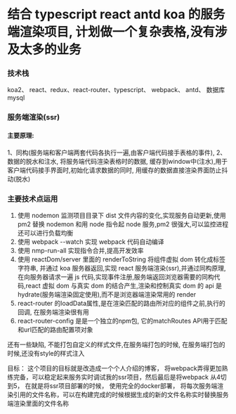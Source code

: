 # 结合 typescript react antd koa 的服务端渲染项目, 计划做一个复杂表格,没有涉及太多的业务

### 技术栈

koa2、 react、redux、react-router、typescript、 webpack、 antd、 数据库 mysql


### 服务端渲染(ssr)

#### 主要原理:

1、同构(服务端和客户端两套代码各执行一遍,由客户端代码接手表格的事件),
2、数据的脱水和注水, 将服务端代码渲染表格时的数据, 缓存到window中(注水),用于客户端代码接手界面时,初始化请求数据的同时, 用缓存的数据直接渲染界面防止抖动(脱水)

### 主要技术点运用

1. 使用 nodemon 监测项目目录下 dist 文件内容的变化,实现服务自动更新,使用 pm2 替换 nodemon 和用 node 指令起 node 服务,pm2 很强大,可以监控进程还可以进行负载均衡
2. 使用 webpack --watch 实现 webpack 代码自动编译
3. 使用 nmp-run-all 实现指令合并,提高开发效率
4. 使用 reactDom/server 里面的 renderToString 将组件虚拟 dom 转化成标签字符串, 并通过 koa 服务器返回,实现 react 服务端渲染(ssr),并通过同构原理,在向服务器请求一遍 js 代码,实现事件注册,服务端返回浏览器需要的同构代码,react 虚拟 dom 与真实 dom 的结合产生,渲染和控制真实 dom 的 api 是 hydrate(服务端渲染固定使用),而不是浏览器端渲染常用的 render
5. react-router 的loadData属性,是在渲染匹配的路由所对应的组件之前,执行的回调, 在服务端渲染很有用
6. react-router-config 是是一个独立的npm包, 它的matchRoutes API用于匹配和url匹配的路由配置项对象

还有一些缺陷, 不能打包自定义的样式文件,在服务端打包的时候, 在服务端打包的时候,还没有style的样式注入

目标： 这个项目的目标就是改造成一个个人介绍的博客， 将webpack弄得更加熟练完备，可以稳定起来服务实时调试我的ssr项目，然后最后是将webpack 从4切到5， 在就是将ssr项目部署的时候， 使用完全的docker部署， 将每次服务端渲染引用的文件名称，可以在构建完成的时候根据生成的新的文件名称实时替换服务端渲染里面的文件名称




